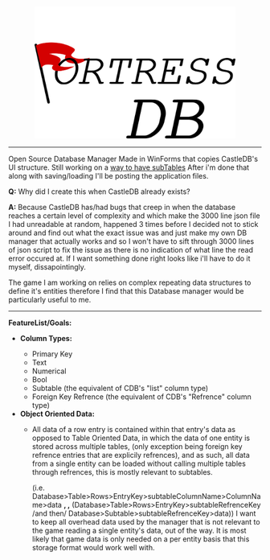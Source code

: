 

<center><img src="https://raw.githubusercontent.com/KnightNine/FortressDB/master/Images/FDB_Full_Text.png" alt="Logo" width="400" > </center>
<hr>
<p>
Open Source Database Manager Made in WinForms that copies CastleDB's UI structure.
Still working on a <a href="https://stackoverflow.com/questions/61284153/how-would-i-go-about-creating-a-dropdown-subtable-sub-datagridview-in-winform">way to have subTables</a>
After i'm done that along with saving/loading I'll be posting the application files.
</p>


<p>
<b>Q:</b> Why did I create this when CastleDB already exists?
</p>
<p>
<b>A:</b> Because CastleDB has/had bugs that creep in when the database reaches a certain level of complexity and which make the 3000 line json file I had unreadable at random, happened 3 times before I decided not to stick around and find out what the exact issue was and just make my own DB manager that actually works and so I won't have to sift through 3000 lines of json script to fix the issue as there is no indication of what line the read error occured at. If I want something done right looks like i'll have to do it myself, dissapointingly.

The game I am working on relies on complex repeating data structures to define it's entities therefore I find that this Database manager would be particularly useful to me.
</p>
<hr>
<b>FeatureList/Goals:</b> 
<ul>
  <li><b>Column Types:</b></li>
  <ul>
    <li>Primary Key</li>
    <li>Text</li>
    <li>Numerical</li>
    <li>Bool</li>
    <li>Subtable (the equivalent of CDB's "list" column type)</li>
    <li>Foreign Key Refrence (the equivalent of CDB's "Refrence" column type)</li>
  </ul>
  <li><b>Object Oriented Data:</b></li>
  <ul>
    <li><p>All data of a row entry is contained within that entry's data as opposed to Table Oriented Data, in which the data of one entity is stored across multiple tables, (only exception being foreign key refrence entries that are explicily refrences), and as such, all data from a single entity can be loaded without calling multiple tables through refrences, this is mostly relevant to subtables.</p> (i.e. Database>Table>Rows>EntryKey>subtableColumnName>ColumnName>data <b>, ,</b> (Database>Table>Rows>EntryKey>subtableRefrenceKey /and then/ Database>Subtable>subtableRefrenceKey>data)) I want to keep all overhead data used by the manager that is not relevant to the game reading a single entity's data, out of the way. It is most likely that game data is only needed on a per entity basis that this storage format would work well with.</li>
  </ul>
</ul> 
